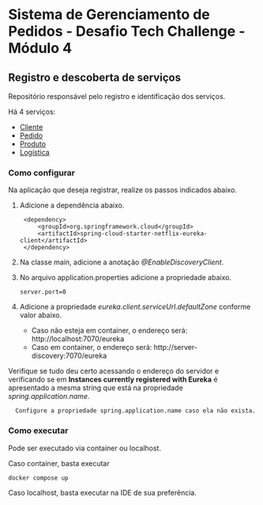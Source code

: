# Sistema de Gerenciamento de Pedidos - Desafio Tech Challenge - Módulo 4

## Registro e descoberta de serviços

Repositório responsável pelo registro e identificação dos serviços.

Há 4 serviços:

* [Cliente](https://github.com/AydanAmorim/costumers-microservice)
* [Pedido](https://github.com/fysabelah/ordering-microservice)
* [Produto](https://github.com/DFaccio/products-microservice)
* [Logística](https://github.com/erickmatheusribeiro/tracking-microservice)

### Como configurar
Na aplicação que deseja registrar, realize os passos indicados abaixo.

1. Adicione a dependência abaixo.
    
        <dependency>
            <groupId>org.springframework.cloud</groupId>
            <artifactId>spring-cloud-starter-netflix-eureka-client</artifactId>
        </dependency>

2. Na classe main, adicione a anotação _@EnableDiscoveryClient_.
3. No arquivo application.properties adicione a propriedade abaixo. 

       server.port=0
4. Adicione a propriedade *eureka.client.serviceUrl.defaultZone* conforme valor abaixo.
   * Caso não esteja em container, o endereço será: http://localhost:7070/eureka
   * Caso em container, o endereço será: http://server-discovery:7070/eureka

Verifique se tudo deu certo acessando o endereço do servidor e verificando se em **Instances currently registered with Eureka** 
é apresentado a mesma string que está na propriedade _spring.application.name_.

      Configure a propriedade spring.application.name caso ela não exista. 

### Como executar

Pode ser executado via container ou localhost.

Caso container, basta executar 

    docker compose up

Caso localhost, basta executar na IDE de sua preferência.

